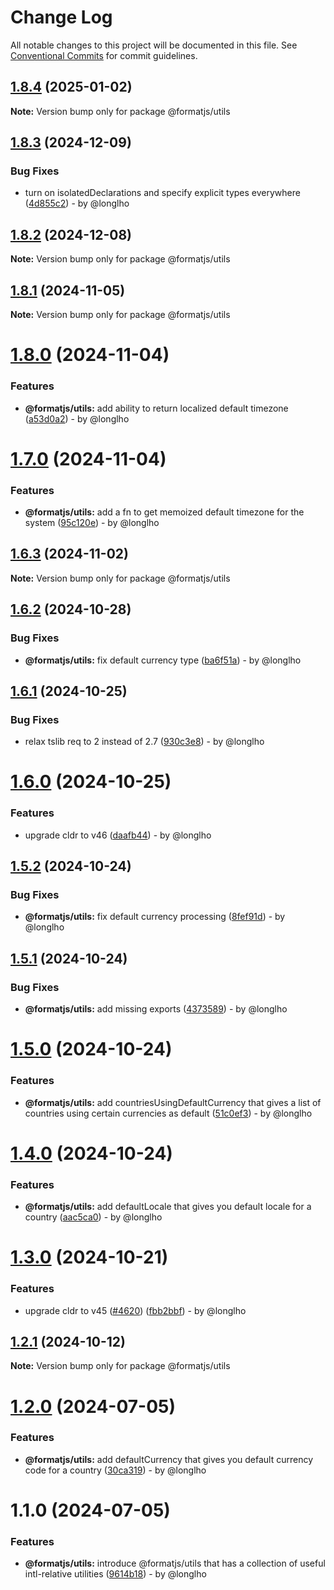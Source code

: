 # Change Log

All notable changes to this project will be documented in this file.
See [Conventional Commits](https://conventionalcommits.org) for commit guidelines.

## [1.8.4](https://github.com/formatjs/formatjs/compare/@formatjs/utils@1.8.3...@formatjs/utils@1.8.4) (2025-01-02)

**Note:** Version bump only for package @formatjs/utils

## [1.8.3](https://github.com/formatjs/formatjs/compare/@formatjs/utils@1.8.2...@formatjs/utils@1.8.3) (2024-12-09)

### Bug Fixes

* turn on isolatedDeclarations and specify explicit types everywhere ([4d855c2](https://github.com/formatjs/formatjs/commit/4d855c2324426633eb84c346c76a5fd1ac854780)) - by @longlho

## [1.8.2](https://github.com/formatjs/formatjs/compare/@formatjs/utils@1.8.1...@formatjs/utils@1.8.2) (2024-12-08)

**Note:** Version bump only for package @formatjs/utils

## [1.8.1](https://github.com/formatjs/formatjs/compare/@formatjs/utils@1.8.0...@formatjs/utils@1.8.1) (2024-11-05)

**Note:** Version bump only for package @formatjs/utils

# [1.8.0](https://github.com/formatjs/formatjs/compare/@formatjs/utils@1.7.0...@formatjs/utils@1.8.0) (2024-11-04)

### Features

* **@formatjs/utils:** add ability to return localized default timezone ([a53d0a2](https://github.com/formatjs/formatjs/commit/a53d0a2e4112816d453bb65eb2500b7a72143011)) - by @longlho

# [1.7.0](https://github.com/formatjs/formatjs/compare/@formatjs/utils@1.6.3...@formatjs/utils@1.7.0) (2024-11-04)

### Features

* **@formatjs/utils:** add a fn to get memoized default timezone for the system ([95c120e](https://github.com/formatjs/formatjs/commit/95c120e16a8f4704ccee27e17620e0463da146b0)) - by @longlho

## [1.6.3](https://github.com/formatjs/formatjs/compare/@formatjs/utils@1.6.2...@formatjs/utils@1.6.3) (2024-11-02)

**Note:** Version bump only for package @formatjs/utils

## [1.6.2](https://github.com/formatjs/formatjs/compare/@formatjs/utils@1.6.1...@formatjs/utils@1.6.2) (2024-10-28)

### Bug Fixes

* **@formatjs/utils:** fix default currency type ([ba6f51a](https://github.com/formatjs/formatjs/commit/ba6f51ae8b86b4d4405da54a58ddc73ae11e65fa)) - by @longlho

## [1.6.1](https://github.com/formatjs/formatjs/compare/@formatjs/utils@1.6.0...@formatjs/utils@1.6.1) (2024-10-25)

### Bug Fixes

* relax tslib req to 2 instead of 2.7 ([930c3e8](https://github.com/formatjs/formatjs/commit/930c3e8ddcc160fde7466449575455f135f78ca6)) - by @longlho

# [1.6.0](https://github.com/formatjs/formatjs/compare/@formatjs/utils@1.5.2...@formatjs/utils@1.6.0) (2024-10-25)

### Features

* upgrade cldr to v46 ([daafb44](https://github.com/formatjs/formatjs/commit/daafb449ba2fc4553f5a484b969affa1529752db)) - by @longlho

## [1.5.2](https://github.com/formatjs/formatjs/compare/@formatjs/utils@1.5.1...@formatjs/utils@1.5.2) (2024-10-24)

### Bug Fixes

* **@formatjs/utils:** fix default currency processing ([8fef91d](https://github.com/formatjs/formatjs/commit/8fef91db46bdfbca3dd114bfb282cbf078037e94)) - by @longlho

## [1.5.1](https://github.com/formatjs/formatjs/compare/@formatjs/utils@1.5.0...@formatjs/utils@1.5.1) (2024-10-24)

### Bug Fixes

* **@formatjs/utils:** add missing exports ([4373589](https://github.com/formatjs/formatjs/commit/4373589a5b0d43246a5fdc462bf6689b0658eb3f)) - by @longlho

# [1.5.0](https://github.com/formatjs/formatjs/compare/@formatjs/utils@1.4.0...@formatjs/utils@1.5.0) (2024-10-24)

### Features

* **@formatjs/utils:** add countriesUsingDefaultCurrency that gives a list of countries using certain currencies as default ([51c0ef3](https://github.com/formatjs/formatjs/commit/51c0ef351f0a39b5d3ab9ebe06dc41abd2009b36)) - by @longlho

# [1.4.0](https://github.com/formatjs/formatjs/compare/@formatjs/utils@1.3.0...@formatjs/utils@1.4.0) (2024-10-24)

### Features

* **@formatjs/utils:** add defaultLocale that gives you default locale for a country ([aac5ca0](https://github.com/formatjs/formatjs/commit/aac5ca0e743841f264b297425c53a45ebd76b168)) - by @longlho

# [1.3.0](https://github.com/formatjs/formatjs/compare/@formatjs/utils@1.2.1...@formatjs/utils@1.3.0) (2024-10-21)

### Features

* upgrade cldr to v45 ([#4620](https://github.com/formatjs/formatjs/issues/4620)) ([fbb2bbf](https://github.com/formatjs/formatjs/commit/fbb2bbf6e038d5833c1f2752b805002436480948)) - by @longlho

## [1.2.1](https://github.com/formatjs/formatjs/compare/@formatjs/utils@1.2.0...@formatjs/utils@1.2.1) (2024-10-12)

**Note:** Version bump only for package @formatjs/utils

# [1.2.0](https://github.com/formatjs/formatjs/compare/@formatjs/utils@1.1.0...@formatjs/utils@1.2.0) (2024-07-05)

### Features

* **@formatjs/utils:** add defaultCurrency that gives you default currency code for a country ([30ca319](https://github.com/formatjs/formatjs/commit/30ca319849dd95e45304643fd10b7e7280a8bfb7)) - by @longlho

# 1.1.0 (2024-07-05)

### Features

* **@formatjs/utils:** introduce @formatjs/utils that has a collection of useful intl-relative utilities ([9614b18](https://github.com/formatjs/formatjs/commit/9614b1876503251769f1dbf5de508e80639147e0)) - by @longlho
